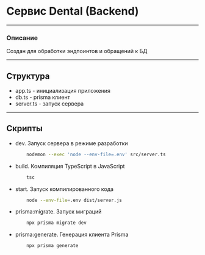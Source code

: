 # Сервис Dental (Backend)
___

### Описание
Создан для обработки эндпоинтов и обращений к БД

___
## Структура

* app.ts - инициализация приложения
* db.ts - prisma клиент
* server.ts - запуск сервера

___
## Скрипты
* dev. Запуск сервера в режиме разработки
    ```bash
        nodemon --exec 'node --env-file=.env' src/server.ts
    ```

* build. Компиляция TypeScript в JavaScript
    ```bash
        tsc
    ```

* start. Запуск компилированного кода
    ```bash
        node --env-file=.env dist/server.js
    ```

* prisma:migrate. Запуск миграций
    ```bash
        npx prisma migrate dev
    ```

* prisma:generate. Генерация клиента Prisma
    ```bash
        npx prisma generate
    ```
